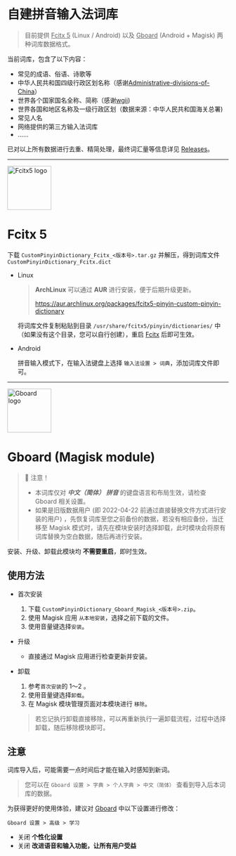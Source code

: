 # 自建拼音输入法词库

> 目前提供 <u>Fcitx 5</u> (Linux / Android) 以及 <u>Gboard</u> (Android + Magisk) 两种词库数据格式。

当前词库，包含了以下内容：

   * 常见的成语、俗语、诗歌等
   * 中华人民共和国四级行政区划名称（感谢[Administrative-divisions-of-China](https://github.com/modood/Administrative-divisions-of-China)）
   * 世界各个国家国名全称、简称（感谢[wgii](https://github.com/occultskyrong/wgii))
   * 世界各国和地区名称及一级行政区划（数据来源：中华人民共和国海关总署)
   * 常见人名
   * 网络提供的第三方输入法词库
   * ……

已对以上所有数据进行去重、精简处理，最终词汇量等信息详见 [Releases](https://github.com/wuhgit/CustomPinyinDictionary/releases)。


---

<div>
	<img src="https://fcitx-im.org/fcitx.png" alt="Fcitx5 logo" width="100">
</div>

# Fcitx 5

下载 `CustomPinyinDictionary_Fcitx_<版本号>.tar.gz` 并解压，得到词库文件 `CustomPinyinDictionary_Fcitx.dict`

- Linux

   > **ArchLinux** 可以通过 **AUR** 进行安装，便于后期升级更新。
   > 
   > https://aur.archlinux.org/packages/fcitx5-pinyin-custom-pinyin-dictionary

	将词库文件复制粘贴到目录 `/usr/share/fcitx5/pinyin/dictionaries/` 中（如果没有这个目录，您可以自行创建），重启 <u>Fcitx</u> 后即可生效。


- Android

	拼音输入模式下，在输入法键盘上选择 `输入法设置 > 词典`，添加词库文件即可。


---


<div>
	<img src="https://play-lh.googleusercontent.com/X64En0aW6jkvDnd5kr16u-YuUsoJ1W2cBzJab3CQ5lObLeQ3T61DpB7AwIoZ7uqgCn4=s180" alt="Gboard logo" width="100">
</div>

# Gboard (Magisk module)

> 🔴 注意！
> - 本词库仅对 ___中文（简体） 拼音___ 的键盘语言和布局生效，请检查 Gboard 相关设置。
> - 如果是旧版数据用户 (即 2022-04-22 前通过直接替换文件方式进行安装的用户) ，先恢复词库至您之前备份的数据，若没有相应备份，当迁移至 Magisk 模式时，请先在模块安装时选择卸载，此时模块会将原有词库替换为空白数据，随后再进行安装。

安装、升级、卸载此模块均 **不需要重启**，即时生效。

## **使用方法**

- 首次安装
   1. 下载 `CustomPinyinDictionary_Gboard_Magisk_<版本号>.zip`。
   2. 使用 Magisk 应用 `从本地安装`，选择之前下载的文件。
   3. 使用音量键选择`安装`。

- 升级
   - 直接通过 Magisk 应用进行检查更新并安装。

- 卸载
   1. 参考`首次安装`的 1～2 。
   2. 使用音量键选择`卸载`。
   3. 在 Magisk 模块管理页面对本模块进行 `移除`。


   > 若忘记执行卸载直接移除，可以再重新执行一遍卸载流程，过程中选择卸载，随后移除模块即可。


## **注意**

词库导入后，可能需要一点时间后才能在输入时感知到新词。
  
> 您可以在 `Gboard 设置 > 字典 > 个人字典 > 中文（简体）` 查看到导入后本词库的数据。

为获得更好的使用体验，建议对 <u>Gboard</u> 中以下设置进行修改：

`Gboard 设置 > 高级 > 学习`

  - 关闭 **个性化设置**
  - 关闭 **改进语音和输入功能，让所有用户受益**

